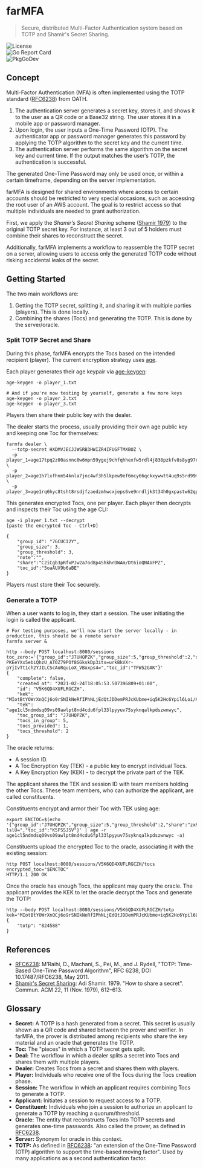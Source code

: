 # farMFA

> Secure, distributed Multi-Factor Authentication system based on TOTP and Shamir's Secret Sharing.

![License](https://img.shields.io/github/license/borgoat/farmfa?color=blue&style=flat-square)  
![Go Report Card](https://goreportcard.com/badge/github.com/borgoat/farmfa)  
![PkgGoDev](https://pkg.go.dev/badge/github.com/borgoat/farmfa)

## Concept

Multi-Factor Authentication (MFA) is often implemented using the TOTP standard ([RFC6238](https://www.rfc-editor.org/info/rfc6238)) from OATH.

1. The authentication server generates a secret key, stores it, and shows it to the user as a QR code or a Base32 string. The user stores it in a mobile app or password manager.
2. Upon login, the user inputs a One-Time Password (OTP). The authenticator app or password manager generates this password by applying the TOTP algorithm to the secret key and the current time.
3. The authentication server performs the same algorithm on the secret key and current time. If the output matches the user’s TOTP, the authentication is successful.

The generated One-Time Password may only be used once, or within a certain timeframe, depending on the server implementation.

farMFA is designed for shared environments where access to certain accounts should be restricted to very special occasions, such as accessing the root user of an AWS account. The goal is to restrict access so that multiple individuals are needed to grant authorization.

First, we apply the *Shamir’s Secret Sharing* scheme ([Shamir 1979](https://doi.org/10.1145/359168.359176)) to the original TOTP secret key. For instance, at least 3 out of 5 holders must combine their shares to reconstruct the secret.

Additionally, farMFA implements a workflow to reassemble the TOTP secret on a server, allowing users to access only the generated TOTP code without risking accidental leaks of the secret.

## Getting Started

The two main workflows are:

1. Getting the TOTP secret, splitting it, and sharing it with multiple parties (players). This is done locally.
2. Combining the shares (Tocs) and generating the TOTP. This is done by the server/oracle.

### Split TOTP Secret and Share

During this phase, farMFA encrypts the Tocs based on the intended recipient (player). The current encryption strategy uses [age](https://filippo.io/age).

Each player generates their age keypair via [age-keygen](https://github.com/FiloSottile/age#readme):

```shell
age-keygen -o player_1.txt

# And if you're now testing by yourself, generate a few more keys
age-keygen -o player_2.txt
age-keygen -o player_3.txt
```

Players then share their public key with the dealer.

The dealer starts the process, usually providing their own age public key and keeping one Toc for themselves:


```shell
farmfa dealer \
  --totp-secret HXDMVJECJJWSRB3HWIZR4IFUGFTMXBOZ \
  -p player_1=age17tpq2z00asnnc0w6mpn59ygej9chfqhhexfw5rdl4j838pzkfv8s8yg97c \
  -p player_2=age1h7lxfhnm54knla7jnc4wf3h5lkpew9ef6mcy66qckxywwtt4uq9s5rd99m \
  -p player_3=age1rq6hyc8tsht8rsdjfzaedzmhwcxjeps6ve9nrdljk3t34h0gxpastw62qp
```

This generates encrypted Tocs, one per player. Each player then decrypts and inspects their Toc using the age CLI:

```shell
age -i player_1.txt --decrypt
[paste the encrypted Toc - Ctrl+D]

{
    "group_id": "7GCUCI2Y",
    "group_size": 3,
    "group_threshold": 3,
    "note":"",
    "share":"C2iCgb3pRfxPJw2a7od8p4ShkhrDWAm/Dt6ioQNAVFPZ",
    "toc_id":"5oaAUX9b6aBE"
}
```

Players must store their Toc securely.

### Generate a TOTP

When a user wants to log in, they start a session. The user initiating the login is called the applicant.

```shell
# For testing purposes, we'll now start the server locally - in production, this should be a remote server
farmfa server &

http --body POST localhost:8080/sessions toc_zero:='{"group_id":"J7UHQPZK","group_size":5,"group_threshold":2,"share":"5Ovpu-PKEeYXx5ebiQhzU_AT0Z79POf8GGkskDp3its=urkBkVXr-pYjIvTt1ch2YJILCScAoRquLoX_VBxxps4=","toc_id":"TFW52GAK"}'
{
    "complete": false,
    "created_at": "2021-02-24T18:05:53.507396809+01:00",
    "id": "V5K6QD4XUFLRGCZH",
    "kek": "MIotBtYOWrXnQCj6o9rSNIkNeRfIPhNLjEdQtJDDemPRJcKUbme+iq5K2Hc6Ypil6Loi/K9rnN/YrJiKDT/tPi8kFq2WuAY8zl8=",
    "tek": "age1cl5ndmdsq09vs09awlpt8nd4cdu6fpl33lpyyuv75syknqalkpdszwnwyc",
    "toc_group_id": "J7UHQPZK",
    "tocs_in_group": 5,
    "tocs_provided": 1,
    "tocs_threshold": 2
}
```

The oracle returns:

* A session ID.
* A Toc Encryption Key (TEK) - a public key to encrypt individual Tocs.
* A Key Encryption Key (KEK) - to decrypt the private part of the TEK.

The applicant shares the TEK and session ID with team members holding the other Tocs. These team members, who can authorize the applicant, are called constituents.

Constituents encrypt and armor their Toc with TEK using age:

```shell
export ENCTOC=$(echo '{"group_id":"J7UHQPZK","group_size":5,"group_threshold":2,"share":"zxRrozuUaCMgn_u6ajZStlV7RKwhp0keT9aQoXAEruI=nfx2CPJfKiFM32zLmtxHjV94OlZOgBevV1Whrx-lslU=","toc_id":"K5FSSJSV"}' | age -r age1cl5ndmdsq09vs09awlpt8nd4cdu6fpl33lpyyuv75syknqalkpdszwnwyc -a)
```

Constituents upload the encrypted Toc to the oracle, associating it with the existing session:

```shell
http POST localhost:8080/sessions/V5K6QD4XUFLRGCZH/tocs encrypted_toc="$ENCTOC"
HTTP/1.1 200 OK
```

Once the oracle has enough Tocs, the applicant may query the oracle. The applicant provides the KEK to let the oracle decrypt the Tocs and generate the TOTP:

```shell
http --body POST localhost:8080/sessions/V5K6QD4XUFLRGCZH/totp kek="MIotBtYOWrXnQCj6o9rSNIkNeRfIPhNLjEdQtJDDemPRJcKUbme+iq5K2Hc6Ypil6Loi/K9rnN/YrJiKDT/tPi8kFq2WuAY8zl8="
{
    "totp": "824588"
}
```

## References
- [RFC6238](https://www.rfc-editor.org/info/rfc6238): M’Raihi, D., Machani, S., Pei, M., and J. Rydell, "TOTP: Time-Based One-Time Password Algorithm", RFC 6238, DOI 10.17487/RFC6238, May 2011.
- [Shamir's Secret Sharing](https://doi.org/10.1145/359168.359176): Adi Shamir. 1979. "How to share a secret". Commun. ACM 22, 11 (Nov. 1979), 612–613.

## Glossary
- **Secret:** A TOTP is a hash generated from a secret. This secret is usually shown as a QR code and shared between the prover and verifier. In farMFA, the prover is distributed among recipients who share the key material and an oracle that generates the TOTP.
- **Toc:** The "pieces" in which a TOTP secret gets split.
- **Deal:** The workflow in which a dealer splits a secret into Tocs and shares them with multiple players.
- **Dealer:** Creates Tocs from a secret and shares them with players.
- **Player:** Individuals who receive one of the Tocs during the Tocs creation phase.
- **Session:** The workflow in which an applicant requires combining Tocs to generate a TOTP.
- **Applicant:** Initiates a session to request access to a TOTP.
- **Constituent:** Individuals who join a session to authorize an applicant to generate a TOTP by reaching a quorum/threshold.
- **Oracle:** The entity that reconstructs Tocs into TOTP secrets and generates one-time passwords. Also called the prover, as defined in [RFC6238](https://www.rfc-editor.org/info/rfc6238).
- **Server:** Synonym for oracle in this context.
- **TOTP:** As defined in [RFC6238](https://www.rfc-editor.org/info/rfc6238): "an extension of the One-Time Password (OTP) algorithm to support the time-based moving factor". Used by many applications as a second authentication factor.
